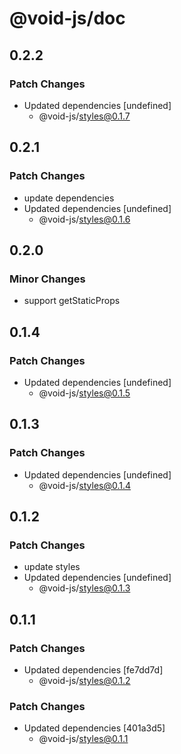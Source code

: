 # @void-js/doc

## 0.2.2

### Patch Changes

- Updated dependencies [undefined]
  - @void-js/styles@0.1.7

## 0.2.1

### Patch Changes

- update dependencies
- Updated dependencies [undefined]
  - @void-js/styles@0.1.6

## 0.2.0

### Minor Changes

- support getStaticProps

## 0.1.4

### Patch Changes

- Updated dependencies [undefined]
  - @void-js/styles@0.1.5

## 0.1.3

### Patch Changes

- Updated dependencies [undefined]
  - @void-js/styles@0.1.4

## 0.1.2

### Patch Changes

- update styles
- Updated dependencies [undefined]
  - @void-js/styles@0.1.3

## 0.1.1

### Patch Changes

- Updated dependencies [fe7dd7d]
  - @void-js/styles@0.1.2

### Patch Changes

- Updated dependencies [401a3d5]
  - @void-js/styles@0.1.1
